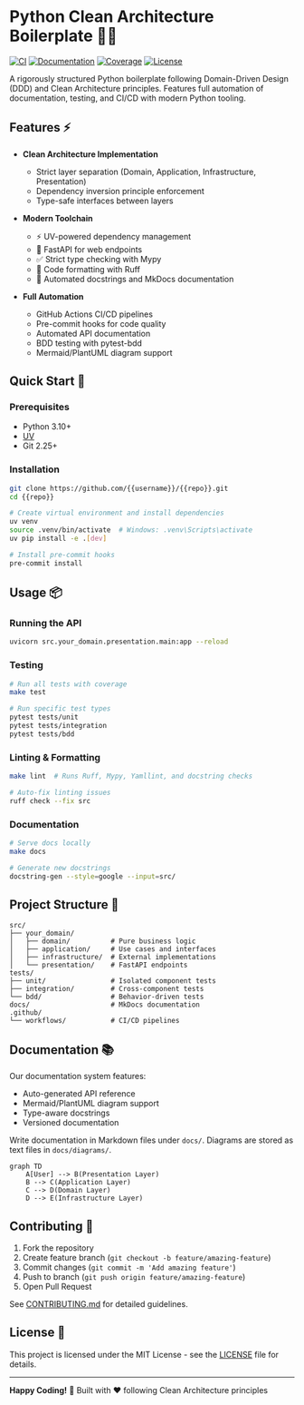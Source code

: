# Python Clean Architecture Boilerplate 🐍✨

[![CI](https://github.com/{{username}}/{{repo}}/actions/workflows/ci.yml/badge.svg)](https://github.com/{{username}}/{{repo}}/actions)
[![Documentation](https://github.com/{{username}}/{{repo}}/actions/workflows/docs.yml/badge.svg)](https://{{username}}.github.io/{{repo}}/)
[![Coverage](https://img.shields.io/badge/coverage-100%25-success)](https://github.com/{{username}}/{{repo}}/actions)
[![License](https://img.shields.io/badge/license-MIT-blue.svg)](LICENSE)

A rigorously structured Python boilerplate following Domain-Driven Design (DDD) and Clean Architecture principles. Features full automation of documentation, testing, and CI/CD with modern Python tooling.

## Features ⚡

- **Clean Architecture Implementation**
  - Strict layer separation (Domain, Application, Infrastructure, Presentation)
  - Dependency inversion principle enforcement
  - Type-safe interfaces between layers

- **Modern Toolchain**
  - ⚡ UV-powered dependency management
  - 🚀 FastAPI for web endpoints
  - ✅ Strict type checking with Mypy
  - 🧹 Code formatting with Ruff
  - 📜 Automated docstrings and MkDocs documentation

- **Full Automation**
  - GitHub Actions CI/CD pipelines
  - Pre-commit hooks for code quality
  - Automated API documentation
  - BDD testing with pytest-bdd
  - Mermaid/PlantUML diagram support

## Quick Start 🚀

### Prerequisites
- Python 3.10+
- [UV](https://github.com/astral-sh/uv)
- Git 2.25+

### Installation
```bash
git clone https://github.com/{{username}}/{{repo}}.git
cd {{repo}}

# Create virtual environment and install dependencies
uv venv
source .venv/bin/activate  # Windows: .venv\Scripts\activate
uv pip install -e .[dev]

# Install pre-commit hooks
pre-commit install
```

## Usage 📦

### Running the API
```bash
uvicorn src.your_domain.presentation.main:app --reload
```

### Testing
```bash
# Run all tests with coverage
make test

# Run specific test types
pytest tests/unit
pytest tests/integration
pytest tests/bdd
```

### Linting & Formatting
```bash
make lint  # Runs Ruff, Mypy, Yamllint, and docstring checks

# Auto-fix linting issues
ruff check --fix src
```

### Documentation
```bash
# Serve docs locally
make docs

# Generate new docstrings
docstring-gen --style=google --input=src/
```

## Project Structure 🌳

```text
src/
├── your_domain/
│   ├── domain/          # Pure business logic
│   ├── application/     # Use cases and interfaces
│   ├── infrastructure/  # External implementations
│   └── presentation/    # FastAPI endpoints
tests/
├── unit/                # Isolated component tests
├── integration/         # Cross-component tests
└── bdd/                 # Behavior-driven tests
docs/                    # MkDocs documentation
.github/
└── workflows/           # CI/CD pipelines
```

## Documentation 📚

Our documentation system features:
- Auto-generated API reference
- Mermaid/PlantUML diagram support
- Type-aware docstrings
- Versioned documentation

Write documentation in Markdown files under `docs/`. Diagrams are stored as text files in `docs/diagrams/`.

```mermaid
graph TD
    A[User] --> B(Presentation Layer)
    B --> C(Application Layer)
    C --> D(Domain Layer)
    D --> E(Infrastructure Layer)
```

## Contributing 🤝

1. Fork the repository
2. Create feature branch (`git checkout -b feature/amazing-feature`)
3. Commit changes (`git commit -m 'Add amazing feature'`)
4. Push to branch (`git push origin feature/amazing-feature`)
5. Open Pull Request

See [CONTRIBUTING.md](CONTRIBUTING.md) for detailed guidelines.

## License 📄

This project is licensed under the MIT License - see the [LICENSE](LICENSE) file for details.

---

**Happy Coding!** 🚀 Built with ❤️ following Clean Architecture principles
